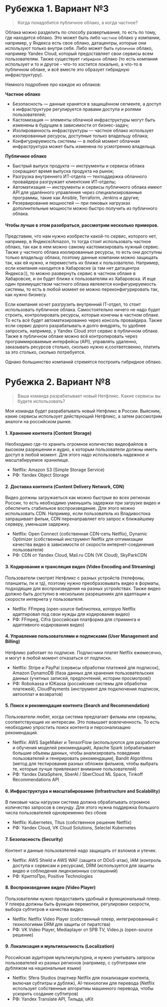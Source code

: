 # Рубежка 1. Вариант №3
> Когда понадобится публичное облако, а когда частное?

Облака можно разделить по способу развертывания, то есть по тому, где находится облако. Это может быть либо `частное` облако у компании, например, у Яндекса есть свое облако, датацентры, которые они используют только внутри себя. Либо может быть `публичное` облако, например Yandex Cloud, который предоставляет свои сервисы всем пользователям. Также существует `гибридное` облако (то есть компания использует и то и другое - что-то хостится локально, а что-то в публичном облаке, и всё вместе это образует гибридную инфраструктуру).

Немного подробнее про каждое из облаков:

**Частное облако**
* Безопасность — данные хранятся в защищённом сегменте, а доступ к инфраструктуре регулируется правами доступа и ролями пользователей;
* Кастомизация — элементы облачной инфраструктуры могут быть изменены в будущем в зависимости от бизнес-задач;
* Изолированность инфраструктуры — частное облако использует изолированные ресурсы, доступные только владельцу облака;
* Конфигурируемость системы — в любой момент облачная инфраструктура может быть изменена по усмотрению владельца.
  
**Публичное облако**
* Быстрый выпуск продукта — инструменты и сервисы облака сокращают время выпуска продукта на рынок;
* Разгрузка внутреннего ИТ-отдела — техподдержка облачного провайдера разгружает клиентские ИТ-отделы;
* Автоматизация — инструменты и сервисы публичного облака имеют API для удалённого управления через специализированные программы, такие как Ansible, Terraform, Jenkins и другие;
* Резервирование мощностей — при пиковых нагрузках дополнительные мощности можно быстро получить из публичного облака.


#### Чтобы лучше в этом разобраться, рассмотрим несколько примеров.

Представим, что нам нужно изобрести какой-то сервис, которого нет, например, в Яндексе/Amazon, то тогда стоит использовать частное облако, так как в нем можно самому кастомизировать нужный сервис. Также у частного облака изолированные ресурсы, то есть они доступны только владельцу облака, поэтому данные компании можно защищать так, как ей нужно, и переместить их ближе к пользователю. Например, если компания находится в Хабаровске (а там нет датацентра Яндекса:)), то можно развернуть сервис в частном облаке в Хабаровске, и он будет ближе к пользователям из Хабаровска. И еще один преимуществом частного облака явлеяется конфигурируемость системы, то есть в любой момент ее можно переконфигурировать так, как нужно бизнесу.

Если компания хочет разгрузить внутренний IT-отдел, то стоит использовать публичное облака. Самостоятельно ничего не надо будет строить, контролировать ресурсы, которые конечны в частном облаке. То есть всё будет автоматизированно через консоль провайдера. Также если сервис дорого разрабатывать и долго внедрять, то удобнее запросить, например, у Yandex Cloud этот сервис в публичном облаке. Также в публичном облаке можно всё контролировать через программироваемые интерфейсы (API), управлять удаленно, заказывать ресурсов столько, сколько нужно и,соответсвенно, платить за это столько, сколько потребуется.

Однако большинство компаний стремятся построить гибридное облако.

# Рубежка 2. Вариант №8
> Ваша команда разрабатывает новый Нетфликс. Какие сервисы вы будете использовать?

Моя команда будет разрабатывать новый Нетфликс в России. Выясним, какие сервисы использует действующий Нетфликс, а затем рассмотрим аналоги на российском рынке.

#### 1. Хранение контента (Content Storage)
Необходимо где-то хранить огромное количество видеофайлов в высоком разрешении и аудио, к которым пользователи должны иметь доступ в любой момент. Для этого надо использовать надежное и масштабируемое хранилище.
- Netflix: Amazon S3 (Simple Storage Service)
- РФ: Yandex Object Storage

#### 2. Доставка контента (Content Delivery Network, CDN)
Видео должны загружаеться как можно быстрые во всех регионах России, то есть необходимо уменьшить задержки при загрузке видео и обеспечить стабильное воспроизведение. Для этого можно использовать CDN. Например, если пользователь из Владивостока запрашивает фильм, CDN перенаправляет его запрос к ближайшему серверу, уменьшая задержку.
- Netflix: Open Connect (собственная  CDN-сеть Netflix), Dynamic Optimizer (собственный инструмент Netflix для оптимизации качества видео в зависимости от скорости интернет-соединения пользователя)
- РФ: CDN от Yandex Cloud, Mail.ru CDN (VK Cloud), SkyParkCDN

#### 3. Кодирование и трансляция видео (Video Encoding and Streaming)
Пользователи смотрят Нетфликс с разных устройств (телефоны, планшеты, пк и тд), поэтому нужно преобразовывать видео в форматы, подходящие для воспроизведения на разных устройствах. Также видео должно быть доступно в нескольких разрешениях для адаптации к скорости интернета у пользователя.
- Netflix: FFmpeg (open-source библиотека, которую Netflix адаптировал под свои нужды для кодирования видео)
- РФ: FFmpeg, Cifra (российская платформа для стриминга и адаптивного кодирования видео)

#### 4. Управление пользователями и подписками (User Management and Billing)
 Нетфликс работает по подписке. Подписчики платят Netflix ежемесячно, и могут в любой момент отказаться от подписки.
- Netflix: Stripe и PayPal (сервисы обработки платежей для подписок), Amazon DynamoDB (база данных для хранения пользовательских данных (учетных записей, предпочтений, истории просмотров))
- РФ: Robokassa и ЮKassa (российские системы для обработки платежей), CloudPayments (инструмент для подключения подписок, автооплат и возвратов)

#### 5. Поиск и рекомендация контента (Search and Recommendation)
Пользователи любят, когда система предлагает фильмы или сериалы, соответствующие их интересам. Это повышает вовлеченность. То есть необходимо упростить поиск контента и персонализацию рекомендаций.
- Netflix: AWS SageMaker и TensorFlow (используются для разработки и обучения моделей рекомендаций), Apache Spark (обрабатывает большие объемы данных, чтобы анализировать поведение пользователей и генерировать рекомендации), Bandit Algorithms (метод для тестирования разных обложек фильмов, чтобы выбрать те, которые лучше привлекают внимание пользователей)
- РФ: Yandex DataSphere, SberAI / SberCloud ML Space, Tinkoff Recommendations API

#### 6.  Инфраструктура и масштабирование (Infrastructure and Scalability)
В пиковые часы нагрузки система должна обрабатывать огромное количество запросов в секунду. Для этого нужна поддержка большого числа пользователей одновременно без сбоев
- Netflix: Kubernetes, Titus (собственное решение Netflix)
- РФ: Yandex Cloud, VK Cloud Solutions, Selectel Kubernetes

#### 7. Безопасность (Security)
Контент и данные пользователей надо защищать от взломов и утечек.
- Netflix: AWS Shield и AWS WAF (защита от DDoS-атак), IAM (контроль доступа к сервисам и ресурсам), DRM (используется для защиты видео и соблюдения лицензионных соглашений)
- РФ: КриптоПро, Positive Technologies

#### 8. Воспроизведение видео (Video Player)
Пользователям нужно предоставить удобный и функциональный плеер. У плеера должны быть функции перемотки, регулировки скорости, выбора субтитров и качества видео.
- Netflix: Netflix Video Player (собственный плеер, интегрированный с технологиями DRM для защиты от пиратства)
- РФ: VK Video Player, Mediaplayer от SPB TV, Video.js (open-source решение)

#### 9. Локализация и мультиязычность (Localization)
Российская аудитория мультикультурна, и нужно учитывать запросы пользователей из разных регионов (например, с субтитрами или дубляжом на национальные языки)
- Netflix: Sfera Studios (партнер Netflix для локализации контента, включая субтитры и дубляж), AI-технологии для перевода (Netflix использует собственные алгоритмы машинного перевода, чтобы ускорить создание субтитров)
- РФ: Yandex Translate API, Тильда, uKit
